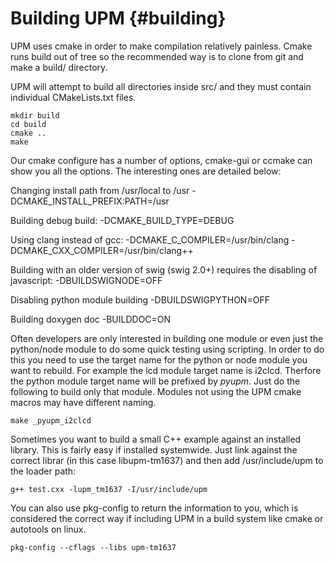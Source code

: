 Building UPM                         {#building}
============

UPM uses cmake in order to make compilation relatively painless. Cmake runs
build out of tree so the recommended way is to clone from git and make a build/
directory.

UPM will attempt to build all directories inside src/ and they must contain
individual CMakeLists.txt files.

~~~~~~~~~~~~~{.sh}
mkdir build
cd build
cmake ..
make
~~~~~~~~~~~~~

Our cmake configure has a number of options, cmake-gui or ccmake can show you
all the options. The interesting ones are detailed below:

Changing install path from /usr/local to /usr
 -DCMAKE_INSTALL_PREFIX:PATH=/usr

Building debug build:
 -DCMAKE_BUILD_TYPE=DEBUG

Using clang instead of gcc:
 -DCMAKE_C_COMPILER=/usr/bin/clang -DCMAKE_CXX_COMPILER=/usr/bin/clang++

Building with an older version of swig (swig 2.0+) requires the disabling of javascript:
 -DBUILDSWIGNODE=OFF

Disabling python module building
 -DBUILDSWIGPYTHON=OFF

Building doxygen doc
 -BUILDDOC=ON

Often developers are only interested in building one module or even just the
python/node module to do some quick testing using scripting. In order to do
this you need to use the target name for the python or node module you want to
rebuild. For example the lcd module target name is i2clcd. Therfore the python
module target name will be prefixed by _pyupm_. Just do the following to build
only that module. Modules not using the UPM cmake macros may have different
naming.

~~~~~~~~~~~~~
make _pyupm_i2clcd
~~~~~~~~~~~~~

Sometimes you want to build a small C++ example against an installed library.
This is fairly easy if installed systemwide. Just link against the correct
librar (in this case libupm-tm1637) and then add /usr/include/upm to the loader
path:

~~~~~~~~~~~~
g++ test.cxx -lupm_tm1637 -I/usr/include/upm
~~~~~~~~~~~~

You can also use pkg-config to return the information to you, which is
considered the correct way if including UPM in a build system like cmake or
autotools on linux.

~~~~~~~~~~~
pkg-config --cflags --libs upm-tm1637
~~~~~~~~~~~

